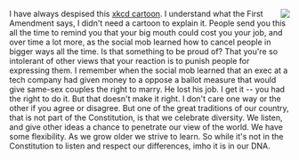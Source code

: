 <img src="http://scripting.com/images/2017/05/30/elephant.png" border="0" align="right">I have always despised this <a href="http://scripting.com/images/2019/11/06/cartoonFullSize.png">xkcd cartoon</a>. I understand what the First Amendment says, I didn't need a cartoon to explain it. People send you this all the time to remind you that your big mouth could cost you your job, and over time a lot more, as the social mob learned how to cancel people in bigger ways all the time. Is that something to be proud of? That you're so intolerant of other views that your reaction is to punish people for expressing them. I remember when the social mob learned that an exec at a tech company had given money to a oppose a ballot measure that would give same-sex couples the right to marry. He lost his job. I get it -- you had the right to do it. But that doesn't make it right. I don't care one way or the other if you agree or disagree. But one of the great traditions of our country, that is not part of the Constitution, is that we celebrate diversity. We listen, and give other ideas a chance to penetrate our view of the world. We have some flexibility. As we grow older we strive to learn. So while it's not in the Constitution to listen and respect our differences, imho it is in our DNA. 
